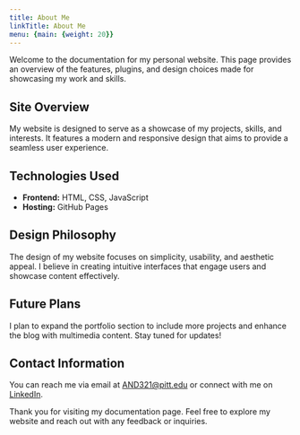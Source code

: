```yaml
---
title: About Me
linkTitle: About Me
menu: {main: {weight: 20}}
---
```


Welcome to the documentation for my personal website. This page provides an overview of the features, plugins, and design choices made for showcasing my work and skills.

## Site Overview

My website is designed to serve as a showcase of my projects, skills, and interests. It features a modern and responsive design that aims to provide a seamless user experience.

## Technologies Used

- **Frontend:** HTML, CSS, JavaScript 
- **Hosting:** GitHub Pages

## Design Philosophy

The design of my website focuses on simplicity, usability, and aesthetic appeal. I believe in creating intuitive interfaces that engage users and showcase content effectively.

## Future Plans

I plan to expand the portfolio section to include more projects and enhance the blog with multimedia content. Stay tuned for updates!

## Contact Information

You can reach me via email at [AND321@pitt.edu](AND321@pitt.edu) or connect with me on [LinkedIn](https://www.linkedin.com/in/aarya-dani/).

Thank you for visiting my documentation page. Feel free to explore my website and reach out with any feedback or inquiries.
